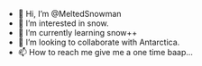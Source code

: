 - 👋 Hi, I’m @MeltedSnowman
- 👀 I’m interested in snow.
- 🌱 I’m currently learning snow++
- 💞️ I’m looking to collaborate with Antarctica.
- 📫 How to reach me give me a one time baap...

<!---
MeltedSnowman/MeltedSnowman is a ✨ special ✨ repository because its `README.md` (this file) appears on your GitHub profile.
You can click the Preview link to take a look at your changes.
--->
